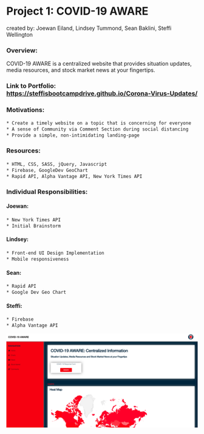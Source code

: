 # Project 1: COVID-19 AWARE
created by: Joewan Eiland, Lindsey Tummond, Sean Baklini, Steffi Wellington

### Overview:

COVID-19 AWARE is a centralized website that provides situation updates, media resources, and stock market news at your fingertips.

### Link to Portfolio: https://steffisbootcampdrive.github.io/Corona-Virus-Updates/

### Motivations: 
  
    * Create a timely website on a topic that is concerning for everyone
    * A sense of Community via Comment Section during social distancing
    * Provide a simple, non-intimidating landing-page

### Resources: 
  
    * HTML, CSS, SASS, jQuery, Javascript
    * Firebase, GoogleDev GeoChart
    * Rapid API, Alpha Vantage API, New York Times API
    
### Individual Responsibilities: 
   #### Joewan:
    * New York Times API
    * Initial Brainstorm
    
   #### Lindsey:
    * Front-end UI Design Implementation
    * Mobile responsiveness
    
   #### Sean:
    * Rapid API
    * Google Dev Geo Chart
   
   #### Steffi:
    * Firebase
    * Alpha Vantage API
    

<a href="https://steffisbootcampdrive.github.io/Project1/" target="_blank">
   <img src="assets/final-image.png">
</a>
